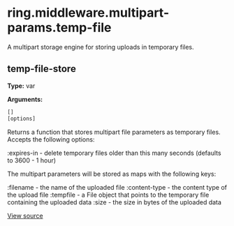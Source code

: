 # ring.middleware.multipart-params.temp-file


A multipart storage engine for storing uploads in temporary files.


## temp-file-store
**Type:** var



**Arguments:**
```clojure
[]
[options]
```
Returns a function that stores multipart file parameters as temporary files.
Accepts the following options:

:expires-in - delete temporary files older than this many seconds
              (defaults to 3600 - 1 hour)

The multipart parameters will be stored as maps with the following keys:

:filename     - the name of the uploaded file
:content-type - the content type of the upload file
:tempfile     - a File object that points to the temporary file containing
                the uploaded data
:size         - the size in bytes of the uploaded data

[View source](http://github.com/ring-clojure/ring/blob/1.8.1/ring-core/src/ring/middleware/multipart_params/temp_file.clj#L46)